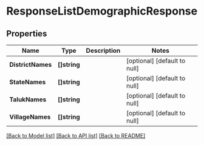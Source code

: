# ResponseListDemographicResponse

## Properties
Name | Type | Description | Notes
------------ | ------------- | ------------- | -------------
**DistrictNames** | **[]string** |  | [optional] [default to null]
**StateNames** | **[]string** |  | [optional] [default to null]
**TalukNames** | **[]string** |  | [optional] [default to null]
**VillageNames** | **[]string** |  | [optional] [default to null]

[[Back to Model list]](../README.md#documentation-for-models) [[Back to API list]](../README.md#documentation-for-api-endpoints) [[Back to README]](../README.md)


